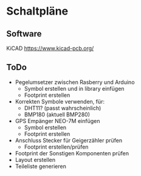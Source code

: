 # Schaltpläne
## Software
KiCAD https://www.kicad-pcb.org/
## ToDo
* Pegelumsetzer zwischen Rasberry und Arduino
	* Symbol erstellen und in library einfügen
	* Footprint erstellen
* Korrekten Symbole verwenden, für:
	* DHT11? (passt wahrscheinlich)
	* BMP180 (aktuell BMP280)
* GPS Empänger NEO-7M einfügen
	* Symbol erstellen
	* Footprint erstellen
* Anschluss Stecker für Geigerzähler prüfen
	* Footprint erstellen/prüfen
* Footprint der Sonstigen Komponenten prüfen
* Layout erstellen
* Teileliste generieren